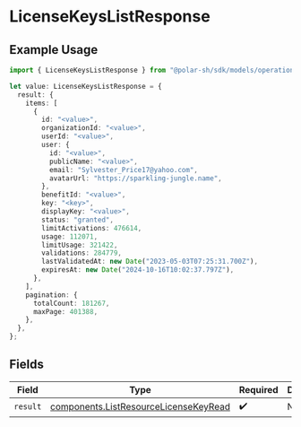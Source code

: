 # LicenseKeysListResponse

## Example Usage

```typescript
import { LicenseKeysListResponse } from "@polar-sh/sdk/models/operations";

let value: LicenseKeysListResponse = {
  result: {
    items: [
      {
        id: "<value>",
        organizationId: "<value>",
        userId: "<value>",
        user: {
          id: "<value>",
          publicName: "<value>",
          email: "Sylvester_Price17@yahoo.com",
          avatarUrl: "https://sparkling-jungle.name",
        },
        benefitId: "<value>",
        key: "<key>",
        displayKey: "<value>",
        status: "granted",
        limitActivations: 476614,
        usage: 112071,
        limitUsage: 321422,
        validations: 284779,
        lastValidatedAt: new Date("2023-05-03T07:25:31.700Z"),
        expiresAt: new Date("2024-10-16T10:02:37.797Z"),
      },
    ],
    pagination: {
      totalCount: 181267,
      maxPage: 401388,
    },
  },
};
```

## Fields

| Field                                                                                          | Type                                                                                           | Required                                                                                       | Description                                                                                    |
| ---------------------------------------------------------------------------------------------- | ---------------------------------------------------------------------------------------------- | ---------------------------------------------------------------------------------------------- | ---------------------------------------------------------------------------------------------- |
| `result`                                                                                       | [components.ListResourceLicenseKeyRead](../../models/components/listresourcelicensekeyread.md) | :heavy_check_mark:                                                                             | N/A                                                                                            |